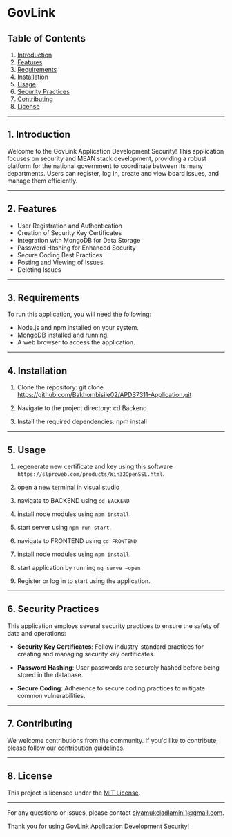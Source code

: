 # GovLink

## Table of Contents
1. [Introduction](#introduction)
2. [Features](#features)
3. [Requirements](#requirements)
4. [Installation](#installation)
5. [Usage](#usage)
6. [Security Practices](#security-practices)
7. [Contributing](#contributing)
8. [License](#license)

---

## 1. Introduction <a name="introduction"></a>

Welcome to the GovLink Application Development Security! This application focuses on security and MEAN stack development, providing a robust platform for the national government to coordinate between its many departments. Users can register, log in, create and view board issues, and manage them efficiently.

---

## 2. Features <a name="features"></a>

- User Registration and Authentication
- Creation of Security Key Certificates
- Integration with MongoDB for Data Storage
- Password Hashing for Enhanced Security
- Secure Coding Best Practices
- Posting and Viewing of Issues
- Deleting Issues

---

## 3. Requirements <a name="requirements"></a>

To run this application, you will need the following:

- Node.js and npm installed on your system.
- MongoDB installed and running.
- A web browser to access the application.

---

## 4. Installation <a name="installation"></a>

1. Clone the repository:
git clone https://github.com/Bakhombisile02/APDS7311-Application.git

2. Navigate to the project directory:
cd Backend

3. Install the required dependencies:
npm install


---

## 5. Usage <a name="usage"></a>

1. regenerate new certificate and key using this software `https://slproweb.com/products/Win32OpenSSL.html`.

2. open a new terminal in visual studio

3. navigate to BACKEND using `cd BACKEND`
   
4. install node modules using `npm install`.

5. start server using `npm run start`.

6. navigate to FRONTEND using `cd FRONTEND`

7. install node modules using `npm install`.
    
8. start application by running `ng serve –open`

9. Register or log in to start using the application.

---

## 6. Security Practices <a name="security-practices"></a>

This application employs several security practices to ensure the safety of data and operations:

- **Security Key Certificates**: Follow industry-standard practices for creating and managing security key certificates.

- **Password Hashing**: User passwords are securely hashed before being stored in the database.

- **Secure Coding**: Adherence to secure coding practices to mitigate common vulnerabilities.

---

## 7. Contributing <a name="contributing"></a>

We welcome contributions from the community. If you'd like to contribute, please follow our [contribution guidelines](CONTRIBUTING.md).

---

## 8. License <a name="license"></a>

This project is licensed under the [MIT License](LICENSE).

---

For any questions or issues, please contact [siyamukeladlamini1@gmail.com](mailto:siyamukeladlamini1@gmail.com).

Thank you for using GovLink Application Development Security!

